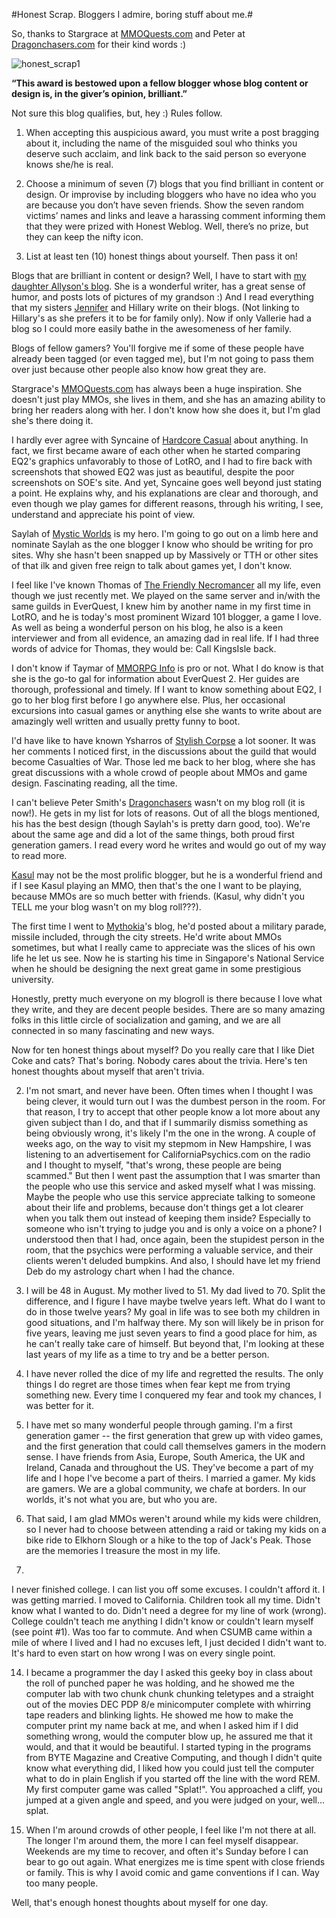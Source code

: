 #Honest Scrap. Bloggers I admire, boring stuff about me.#

So, thanks to Stargrace at [MMOQuests.com](http://mmoquests.com/2009/03/31/another-meme/) and Peter at [Dragonchasers.com](http://dragonchasers.com/2009/03/30/memed/) for their kind words :)

![honest_scrap1](http://westkarana.com/wp-content/uploads/2009/04/honest_scrap1.jpg "honest_scrap1")

**“This award is bestowed upon a fellow blogger whose blog content or design is, in the giver’s opinion, brilliant.”**

Not sure this blog qualifies, but, hey :) Rules follow.
1. When accepting this auspicious award, you must write a post bragging about it, including the name of the misguided soul who thinks you deserve such acclaim, and link back to the said person so everyone knows she/he is real.

 3. Choose a minimum of seven (7) blogs that you find brilliant in content or design. Or improvise by including bloggers who have no idea who you are because you don’t have seven friends. Show the seven random victims’ names and links and leave a harassing comment informing them that they were prized with Honest Weblog. Well, there’s no prize, but they can keep the nifty icon.

 5. List at least ten (10) honest things about yourself. Then pass it on!



Blogs that are brilliant in content or design? Well, I have to start with [my daughter Allyson's blog](http://toomanyanimals.blogspot.com/). She is a wonderful writer, has a great sense of humor, and posts lots of pictures of my grandson :) And I read everything that my sisters [Jennifer](http://genjerleigh.blogspot.com/) and Hillary write on their blogs. (Not linking to Hillary's as she prefers it to be for family only). Now if only Vallerie had a blog so I could more easily bathe in the awesomeness of her family.

Blogs of fellow gamers? You'll forgive me if some of these people have already been tagged (or even tagged me), but I'm not going to pass them over just because other people also know how great they are.

Stargrace's [MMOQuests.com](http://mmoquests.com/blog) has always been a huge inspiration. She doesn't just play MMOs, she lives in them, and she has an amazing ability to bring her readers along with her. I don't know how she does it, but I'm glad she's there doing it.

I hardly ever agree with Syncaine of [Hardcore Casual](http://syncaine.wordpress.com/) about anything. In fact, we first became aware of each other when he started comparing EQ2's graphics unfavorably to those of LotRO, and I had to fire back with screenshots that showed EQ2 was just as beautiful, despite the poor screenshots on SOE's site. And yet, Syncaine goes well beyond just stating a point. He explains why, and his explanations are clear and thorough, and even though we play games for different reasons, through his writing, I see, understand and appreciate his point of view.

Saylah of [Mystic Worlds](http://notadiary.typepad.com/mysticworlds/) is my hero. I'm going to go out on a limb here and nominate Saylah as the one blogger I know who should be writing for pro sites. Why she hasn't been snapped up by Massively or TTH or other sites of that ilk and given free reign to talk about games yet, I don't know.

I feel like I've known Thomas of [The Friendly Necromancer](http://thefriendlynecromancer.blogspot.com/) all my life, even though we just recently met. We played on the same server and in/with the same guilds in EverQuest, I knew him by another name in my first time in LotRO, and he is today's most prominent Wizard 101 blogger, a game I love. As well as being a wonderful person on his blog, he also is a keen interviewer and from all evidence, an amazing dad in real life. If I had three words of advice for Thomas, they would be: Call KingsIsle back.

I don't know if Taymar of [MMORPG Info](http://www.mmorpg-info.org/) is pro or not. What I do know is that she is the go-to gal for information about EverQuest 2. Her guides are thorough, professional and timely. If I want to know something about EQ2, I go to her blog first before I go anywhere else. Plus, her occasional excursions into casual games or anything else she wants to write about are amazingly well written and usually pretty funny to boot.

I'd have like to have known Ysharros of [Stylish Corpse](http://stylishcorpse.wordpress.com/) a lot sooner. It was her comments I noticed first, in the discussions about the guild that would become Casualties of War. Those led me back to her blog, where she has great discussions with a whole crowd of people about MMOs and game design. Fascinating reading, all the time.

I can't believe Peter Smith's [Dragonchasers](http://dragonchasers.com/) wasn't on my blog roll (it is now!). He gets in my list for lots of reasons. Out of all the blogs mentioned, his has the best design (though Saylah's is pretty darn good, too). We're about the same age and did a lot of the same things, both proud first generation gamers. I read every word he writes and would go out of my way to read more.

[Kasul](http://shatteredblog.wordpress.com/) may not be the most prolific blogger, but he is a wonderful friend and if I see Kasul playing an MMO, then that's the one I want to be playing, because MMOs are so much better with friends. (Kasul, why didn't you TELL me your blog wasn't on my blog roll???).

The first time I went to [Mythokia](http://blog.mythokia.net/)'s blog, he'd posted about a military parade, missile included, through the city streets. He'd write about MMOs sometimes, but what I really came to appreciate was the slices of his own life he let us see. Now he is starting his time in Singapore's National Service when he should be designing the next great game in some prestigious university.

Honestly, pretty much everyone on my blogroll is there because I love what they write, and they are decent people besides. There are so many amazing folks in this little circle of socialization and gaming, and we are all connected in so many fascinating and new ways.

Now for ten honest things about myself? Do you really care that I like Diet Coke and cats? That's boring. Nobody cares about the trivia. Here's ten honest thoughts about myself that aren't trivia.


 2. I'm not smart, and never have been. Often times when I thought I was being clever, it would turn out I was the dumbest person in the room. For that reason, I try to accept that other people know a lot more about any given subject than I do, and that if I summarily dismiss something as being obviously wrong, it's likely I'm the one in the wrong. A couple of weeks ago, on the way to visit my stepmom in New Hampshire, I was listening to an advertisement for CaliforniaPsychics.com on the radio and I thought to myself, "that's wrong, these people are being scammed." But then I went past the assumption that I was smarter than the people who use this service and asked myself what I was missing. Maybe the people who use this service appreciate talking to someone about their life and problems, because don't things get a lot clearer when you talk them out instead of keeping them inside? Especially to someone who isn't trying to judge you and is only a voice on a phone? I understood then that I had, once again, been the stupidest person in the room, that the psychics were performing a valuable service, and their clients weren't deluded bumpkins. And also, I should have let my friend Deb do my astrology chart when I had the chance.



 4. I will be 48 in August. My mother lived to 51. My dad lived to 70. Split the difference, and I figure I have maybe twelve years left. What do I want to do in those twelve years? My goal in life was to see both my children in good situations, and I'm halfway there. My son will likely be in prison for five years, leaving me just seven years to find a good place for him, as he can't really take care of himself. But beyond that, I'm looking at these last years of my life as a time to try and be a better person.



 6. I have never rolled the dice of my life and regretted the results. The only things I do regret are those times when fear kept me from trying something new. Every time I conquered my fear and took my chances, I was better for it.



 8. I have met so many wonderful people through gaming. I'm a first generation gamer -- the first generation that grew up with video games, and the first generation that could call themselves gamers in the modern sense. I have friends from Asia, Europe, South America, the UK and Ireland, Canada and throughout the US. They've become a part of my life and I hope I've become a part of theirs. I married a gamer. My kids are gamers. We are a global community, we chafe at borders. In our worlds, it's not what you are, but who you are.



 10. That said, I am glad MMOs weren't around while my kids were children, so I never had to choose between attending a raid or taking my kids on a bike ride to Elkhorn Slough or a hike to the top of Jack's Peak. Those are the memories I treasure the most in my life.


 12. 
I never finished college. I can list you off some excuses. I couldn't afford it. I was getting married. I moved to California. Children took all my time. Didn't know what I wanted to do. Didn't need a degree for my line of work (wrong). College couldn't teach me anything I didn't know or couldn't learn myself (see point #1). Was too far to commute. And when CSUMB came within a mile of where I lived and I had no excuses left, I just decided I didn't want to. It's hard to even start on how wrong I was on every single point.



 14. I became a programmer the day I asked this geeky boy in class about the roll of punched paper he was holding, and he showed me the computer lab with two chunk chunk chunking teletypes and a straight out of the movies DEC PDP 8/e minicomputer complete with whirring tape readers and blinking lights. He showed me how to make the computer print my name back at me, and when I asked him if I did something wrong, would the computer blow up, he assured me that it would, and that it would be beautiful. I started typing in the programs from BYTE Magazine and Creative Computing, and though I didn't quite know what everything did, I liked how you could just tell the computer what to do in plain English if you started off the line with the word REM. My first computer game was called "Splat!". You approached a cliff, you jumped at a given angle and speed, and you were judged on your, well... splat.



 16. When I'm around crowds of other people, I feel like I'm not there at all. The longer I'm around them, the more I can feel myself disappear. Weekends are my time to recover, and often it's Sunday before I can bear to go out again. What energizes me is time spent with close friends or family. This is why I avoid comic and game conventions if I can. Way too many people.





Well, that's enough honest thoughts about myself for one day.

